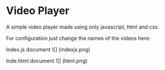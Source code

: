 
# Video Player

A simple video player made using only javascript, html and css.

For configuration just change the names of the videos here:

Index.js document
![] (indexjs.png)

Inde.html document
![] (html.png)

